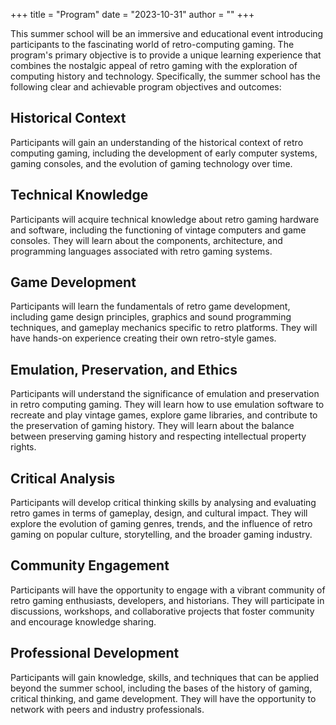 +++
title = "Program"
date = "2023-10-31"
author = ""
+++

This summer school will be an immersive and educational event introducing participants to the fascinating world of retro-computing gaming. The program's primary objective is to provide a unique learning experience that combines the nostalgic appeal of retro gaming with the exploration of computing history and technology. Specifically, the summer school has the following clear and achievable program objectives and outcomes:

## Historical Context

Participants will gain an understanding of the historical context of retro computing gaming, including the development of early computer systems, gaming consoles, and the evolution of gaming technology over time.

## Technical Knowledge

Participants will acquire technical knowledge about retro gaming hardware and software, including the functioning of vintage computers and game consoles. They will learn about the components, architecture, and programming languages associated with retro gaming systems.

## Game Development

Participants will learn the fundamentals of retro game development, including game design principles, graphics and sound programming techniques, and gameplay mechanics specific to retro platforms. They will have hands-on experience creating their own retro-style games.

## Emulation, Preservation, and Ethics

Participants will understand the significance of emulation and preservation in retro computing gaming. They will learn how to use emulation software to recreate and play vintage games, explore game libraries, and contribute to the preservation of gaming history. They will learn about the balance between preserving gaming history and respecting intellectual property rights.

## Critical Analysis

Participants will develop critical thinking skills by analysing and evaluating retro games in terms of gameplay, design, and cultural impact. They will explore the evolution of gaming genres, trends, and the influence of retro gaming on popular culture, storytelling, and the broader gaming industry.

## Community Engagement

Participants will have the opportunity to engage with a vibrant community of retro gaming enthusiasts, developers, and historians. They will participate in discussions, workshops, and collaborative projects that foster community and encourage knowledge sharing.

## Professional Development

Participants will gain knowledge, skills, and techniques that can be applied beyond the summer school, including the bases of the history of gaming, critical thinking, and game development. They will have the opportunity to network with peers and industry professionals.


